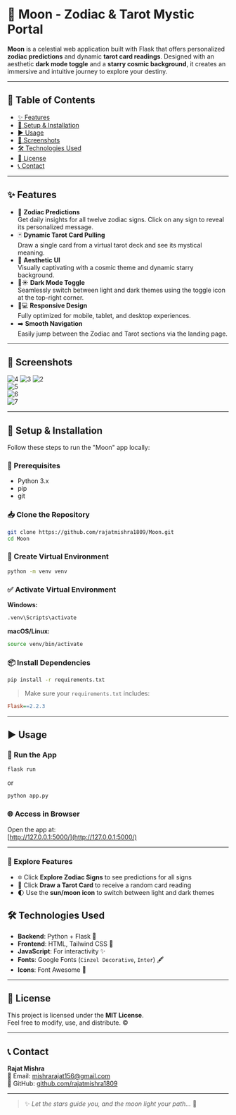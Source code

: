 
# 🌙 Moon - Zodiac & Tarot Mystic Portal

**Moon** is a celestial web application built with Flask that offers personalized **zodiac predictions** and dynamic **tarot card readings**. Designed with an aesthetic **dark mode toggle** and a **starry cosmic background**, it creates an immersive and intuitive journey to explore your destiny.

---

## 🔮 Table of Contents
- [✨ Features](#-features)  
- [🚀 Setup & Installation](#-setup--installation)  
- [▶️ Usage](#️-usage)  
- [📸 Screenshots](#-screenshots)  
- [🛠️ Technologies Used](#-technologies-used)  
- [📄 License](#-license)  
- [📞 Contact](#-contact)  

---

## ✨ Features
- 🌌 **Zodiac Predictions**  
  Get daily insights for all twelve zodiac signs. Click on any sign to reveal its personalized message.  
- 🃏 **Dynamic Tarot Card Pulling**  
  Draw a single card from a virtual tarot deck and see its mystical meaning.  
- 🌠 **Aesthetic UI**  
  Visually captivating with a cosmic theme and dynamic starry background.  
- 🌙☀️ **Dark Mode Toggle**  
  Seamlessly switch between light and dark themes using the toggle icon at the top-right corner.  
- 📱💻 **Responsive Design**  
  Fully optimized for mobile, tablet, and desktop experiences.  
- ➡️ **Smooth Navigation**  
  Easily jump between the Zodiac and Tarot sections via the landing page.  

---

## 📸 Screenshots

![4](screenshots/4.png) 
![3](screenshots/3.png) 
![2](screenshots/2.png)    
![5](screenshots/5.png)  
![6](screenshots/6.png)  
![7](screenshots/7.png)

---


## 🚀 Setup & Installation

Follow these steps to run the "Moon" app locally:

### 🔧 Prerequisites
- Python 3.x  
- pip  
- git  

### 📥 Clone the Repository
```bash
git clone https://github.com/rajatmishra1809/Moon.git
cd Moon
```

### 🧪 Create Virtual Environment
```bash
python -m venv venv
```

### ✅ Activate Virtual Environment

**Windows:**
```bash
.venv\Scripts\activate
```

**macOS/Linux:**
```bash
source venv/bin/activate
```

### 📦 Install Dependencies
```bash
pip install -r requirements.txt
```

> Make sure your `requirements.txt` includes:
```ini
Flask==2.2.3
```

---

## ▶️ Usage

### 🚀 Run the App
```bash
flask run
```
or
```bash
python app.py
```

### 🌐 Access in Browser
Open the app at:  
[http://127.0.0.1:5000/](http://127.0.0.1:5000/)

---

### 💫 Explore Features
- 🔯 Click **Explore Zodiac Signs** to see predictions for all signs  
- 🎴 Click **Draw a Tarot Card** to receive a random card reading  
- 🌓 Use the **sun/moon icon** to switch between light and dark themes  


## 🛠️ Technologies Used
- **Backend**: Python + Flask 🐍  
- **Frontend**: HTML, Tailwind CSS 💅  
- **JavaScript**: For interactivity ✨  
- **Fonts**: Google Fonts (`Cinzel Decorative`, `Inter`) 🖋️  
- **Icons**: Font Awesome 🌟  

---

## 📄 License

This project is licensed under the **MIT License**.  
Feel free to modify, use, and distribute. ©️

---

## 📞 Contact

**Rajat Mishra**  
📧 Email: [mishrarajat156@gmail.com](mailto:mishrarajat156@gmail.com)  
🐙 GitHub: [github.com/rajatmishra1809](https://github.com/rajatmishra1809)

---

> ✨ *Let the stars guide you, and the moon light your path...* 🌙
